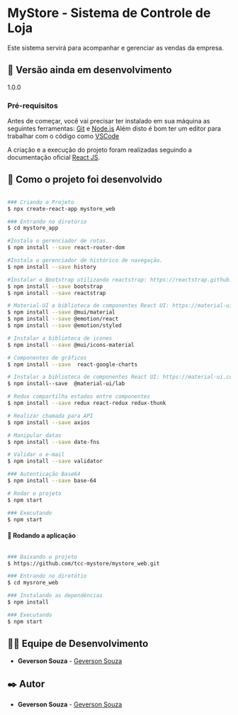 # MyStore - Sistema de Controle de Loja
Este sistema servirá para acompanhar e gerenciar as vendas da empresa.

## 📌 Versão ainda em desenvolvimento
1.0.0

### Pré-requisitos
Antes de começar, você vai precisar ter instalado em sua máquina as seguintes ferramentas:
[Git](https://git-scm.com) e [Node.js](https://nodejs.org/en/) 
Além disto é bom ter um editor para trabalhar com o código como [VSCode](https://code.visualstudio.com/)

A criação e a execução do projeto foram realizadas seguindo a documentação oficial
[React JS](https://reactjs.org/docs/create-a-new-react-app.html).

## 🚀 Como o projeto foi desenvolvido

```bash

### Criando o Projeto
$ npx create-react-app mystore_web

### Entrando no diretório
$ cd mystore_app

#Instala o gerenciador de rotas.
$ npm install --save react-router-dom

#Instala o gerenciador de histórico de navegação.
$ npm install --save history

#Instalar o Bootstrap utilizando reactstrap: https://reactstrap.github.io/
$ npm install --save bootstrap
$ npm install --save reactstrap

# Material-UI a biblioteca de componentes React UI: https://material-ui.com/pt/
$ npm install --save @mui/material
$ npm install --save @emotion/react 
$ npm install --save @emotion/styled

# Instalar a biblioteca de icones
$ npm install --save @mui/icons-material

# Componentes de gráficos
$ npm install --save  react-google-charts

# Instalar a biblioteca de componentes React UI: https://material-ui.com/pt/
$ npm install--save  @material-ui/lab

# Redux compartilha estados entre componentes
$ npm install --save redux react-redux redux-thunk

# Realizar chamada para API
$ npm install --save axios

# Manipular datas
$ npm install --save date-fns

# Validar o e-mail
$ npm install --save validator

### Autenticação Base64
$ npm install --save base-64

# Rodar o projeto
$ npm start

### Executando
$ npm start

```

#### 🎲 Rodando a aplicação

```bash

### Baixando o projeto
$ https://github.com/tcc-mystore/mystore_web.git

### Entrando no diretótio
$ cd mysrore_web

### Instalando as dependências
$ npm install

### Executando
$ npm start

```

## 👨‍💻 Equipe de Desenvolvimento

* **Geverson Souza** - [Geverson Souza](https://www.linkedin.com/in/geverson-souza-033aa193/)

## ✒️ Autor

* **Geverson Souza** - [Geverson Souza](https://www.linkedin.com/in/geverson-souza-033aa193/)
